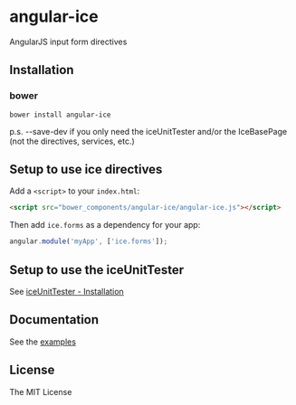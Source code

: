 # angular-ice

AngularJS input form directives

## Installation

### bower

```shell
bower install angular-ice
```

p.s. --save-dev if you only need the iceUnitTester and/or the IceBasePage (not the directives, services, etc.)

## Setup to use ice directives

Add a `<script>` to your `index.html`:

```html
<script src="bower_components/angular-ice/angular-ice.js"></script>
```

Then add `ice.forms` as a dependency for your app:

```javascript
angular.module('myApp', ['ice.forms']);
```

## Setup to use the iceUnitTester

See [iceUnitTester - Installation](http://bverbist.github.io/angular-ice/#/unitTester)

## Documentation

See the [examples](http://bverbist.github.io/angular-ice/)

## License

The MIT License
